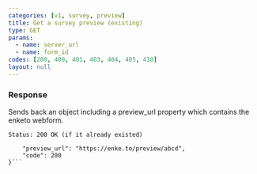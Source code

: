 ```yaml
---
categories: [v1, survey, preview]
title: Get a survey preview (existing)
type: GET
params: 
  - name: server_url 
  - name: form_id
codes: [200, 400, 401, 403, 404, 405, 410]
layout: null
---
```


### Response

Sends back an object including a preview_url property which contains the enketo webform.

```Status: 200 OK (if it already existed)```
```{
    "preview_url": "https://enke.to/preview/abcd",
    "code": 200
}```

